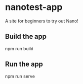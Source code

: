 # nanotest-app

A site for beginners to try out Nano!

## Build the app

npm run build


## Run the app

npm run serve
